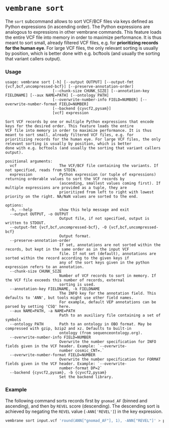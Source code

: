# `vembrane sort`

The `sort` subcommand allows to sort VCF/BCF files via keys defined as Python expressions (in ascending order).
The Python expressions are analogous to expressions in other vembrane commands.
This feature loads the entire VCF file into memory in order to maximize performance.
It is thus meant to sort small, already filtered VCF files, e.g. for **prioritizing records for the human eye**.
For large VCF files, the only relevant sorting is usually by position, which is better done with e.g. bcftools (and usually the sorting that variant callers output).

### Usage

```
usage: vembrane sort [-h] [--output OUTPUT] [--output-fmt {vcf,bcf,uncompressed-bcf}] [--preserve-annotation-order]
                     [--chunk-size CHUNK_SIZE] [--annotation-key FIELDNAME] [--aux NAME=PATH] [--ontology PATH]
                     [--overwrite-number-info FIELD=NUMBER] [--overwrite-number-format FIELD=NUMBER]
                     [--backend {cyvcf2,pysam}]
                     [vcf] expression

Sort VCF records by one or multiple Python expressions that encode keys for the desired order. This feature loads the entire
VCF file into memory in order to maximize performance. It is thus meant to sort small, already filtered VCF files, e.g. for
prioritizing records for the human eye. For large VCF files, the only relevant sorting is usually by position, which is better
done with e.g. bcftools (and usually the sorting that variant callers output).

positional arguments:
  vcf                   The VCF/BCF file containing the variants. If not specified, reads from STDIN.
  expression            Python expression (or tuple of expressions) returning orderable values to sort the VCF records by
                        (ascending, smallest values coming first). If multiple expressions are provided as a tuple, they are
                        prioritized from left to right with lowest priority on the right. NA/NaN values are sorted to the end.

options:
  -h, --help            show this help message and exit
  --output OUTPUT, -o OUTPUT
                        Output file, if not specified, output is written to STDOUT.
  --output-fmt {vcf,bcf,uncompressed-bcf}, -O {vcf,bcf,uncompressed-bcf}
                        Output format.
  --preserve-annotation-order
                        If set, annotations are not sorted within the records, but kept in the same order as in the input VCF
                        file. If not set (default), annotations are sorted within the record according to the given keys if
                        any of the sort keys given in the python expression refers to an annotation.
  --chunk-size CHUNK_SIZE
                        Number of VCF records to sort in memory. If the VCF file exceeds this number of records, external
                        sorting is used.
  --annotation-key FIELDNAME, -k FIELDNAME
                        The INFO key for the annotation field. This defaults to 'ANN', but tools might use other field names.
                        For example, default VEP annotations can be parsed by setting 'CSQ' here.
  --aux NAME=PATH, -a NAME=PATH
                        Path to an auxiliary file containing a set of symbols
  --ontology PATH       Path to an ontology in OBO format. May be compressed with gzip, bzip2 and xz. Defaults to built-in
                        ontology (from sequenceontology.org).
  --overwrite-number-info FIELD=NUMBER
                        Overwrite the number specification for INFO fields given in the VCF header. Example: `--overwrite-
                        number cosmic_CNT=.`
  --overwrite-number-format FIELD=NUMBER
                        Overwrite the number specification for FORMAT fields given in the VCF header. Example: `--overwrite-
                        number-format DP=2`
  --backend {cyvcf2,pysam}, -b {cyvcf2,pysam}
                        Set the backend library.
```

### Example

The following command sorts records first by `gnomad_AF` (binned and ascending), and then by `REVEL` score (descending).
The descending sort is achieved by negating the `REVEL` value (`-ANN['REVEL']`) in the key expression.

```bash
vembrane sort input.vcf 'round(ANN["gnomad_AF"], 1), -ANN["REVEL"]' > prioritized.vcf
```